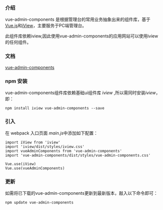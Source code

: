 ### 介绍

vue-admin-components 是根据管理台的常用业务抽象出来的组件库，基于<a href="https://cn.vuejs.org" target="_blank">Vue.js</a>和<a href="https://www.iviewui.com" target="_blank">iView</a>，主要服务于PC端管理台。

此组件库依赖iview,因此使用vue-admin-components的应用网站可以使用iview的任何组件。

### 文档
<a href="http://www.bychjh.com:808/vue-admin-components" target="_blank">vue-admin-components</a>

### npm 安装

vue-admin-components组件库依赖基础ui组件库 <i>iview</i> ,所以需同时安装<i>iview</i>，即：
```
npm install iview vue-admin-components --save
```
### 引入
在 webpack 入口页面 <i>main.js</i>中添加如下配置：
```
import iView from 'iview'
import 'iview/dist/styles/iview.css'
import vueAdminComponents from 'vue-admin-components'
import 'vue-admin-components/dist/styles/vue-admin-components.css'

Vue.use(iView)
Vue.use(vueAdminComponents)
```
### 更新
如需将已下载的vue-admin-components更新到最新版本，敲入以下命令即可：
```
npm update vue-admin-components
```
